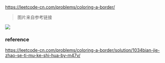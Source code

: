 
https://leetcode-cn.com/problems/coloring-a-border/

> 图片来自参考链接

![](https://beef-1256523277.cos.ap-chengdu.myqcloud.com/uPic/hzGn1s.jpg)

### reference

https://leetcode-cn.com/problems/coloring-a-border/solution/1034bian-jie-zhao-se-ti-mu-ke-shi-hua-by-m47v/